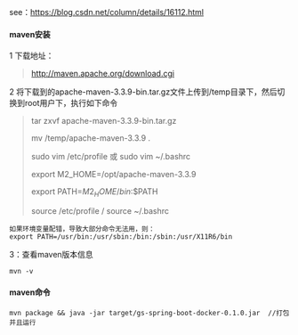 see：https://blog.csdn.net/column/details/16112.html

#### maven安装

1 下载地址：

>http://maven.apache.org/download.cgi 

2 将下载到的apache-maven-3.3.9-bin.tar.gz文件上传到/temp目录下，然后切换到root用户下，执行如下命令 

>tar zxvf apache-maven-3.3.9-bin.tar.gz 
>
>mv /temp/apache-maven-3.3.9 . 
>
>sudo vim /etc/profile  或 sudo vim ~/.bashrc
>
>export M2_HOME=/opt/apache-maven-3.3.9
>
>export PATH=${M2_HOME}/bin:$$PATH 
>
>source /etc/profile   /  source ~/.bashrc

```
如果环境变量配错，导致大部分命令无法用，则：
export PATH=/usr/bin:/usr/sbin:/bin:/sbin:/usr/X11R6/bin
```

3：查看maven版本信息

```
mvn -v
```

#### maven命令

```
mvn package && java -jar target/gs-spring-boot-docker-0.1.0.jar  //打包并且运行
```
